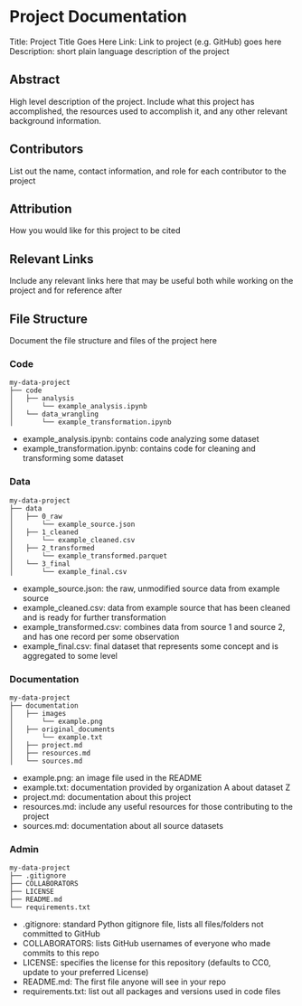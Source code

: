 # Project Documentation

Title: Project Title Goes Here
Link: Link to project (e.g. GitHub) goes here
Description: short plain language description of the project

## Abstract

High level description of the project. Include what this project has accomplished, the resources used to accomplish it, and any other relevant background information.

## Contributors

List out the name, contact information, and role for each contributor to the project

## Attribution

How you would like for this project to be cited

## Relevant Links

Include any relevant links here that may be useful both while working on the project and for reference after

## File Structure

Document the file structure and files of the project here

### Code

```
my-data-project
├── code
│   ├── analysis
│       └── example_analysis.ipynb
│   └── data_wrangling
│       └── example_transformation.ipynb
```

- example_analysis.ipynb: contains code analyzing some dataset
- example_transformation.ipynb: contains code for cleaning and transforming some dataset

### Data

```
my-data-project
├── data
│   ├── 0_raw
│       └── example_source.json
│   ├── 1_cleaned
│       └── example_cleaned.csv
│   ├── 2_transformed
│       └── example_transformed.parquet
│   └── 3_final
│       └── example_final.csv
```

- example_source.json: the raw, unmodified source data from example source
- example_cleaned.csv: data from example source that has been cleaned and is ready for further transformation
- example_transformed.csv: combines data from source 1 and source 2, and has one record per some observation
- example_final.csv: final dataset that represents some concept and is aggregated to some level

### Documentation

```
my-data-project
├── documentation
│   ├── images
│       └── example.png
│   ├── original_documents
│       └── example.txt
│   ├── project.md
│   ├── resources.md
│   └── sources.md
```

- example.png: an image file used in the README
- example.txt: documentation provided by organization A about dataset Z
- project.md: documentation about this project
- resources.md: include any useful resources for those contributing to the project
- sources.md: documentation about all source datasets

### Admin

```
my-data-project
├── .gitignore
├── COLLABORATORS
├── LICENSE
├── README.md
└── requirements.txt
```

- .gitignore: standard Python gitignore file, lists all files/folders not committed to GitHub
- COLLABORATORS: lists GitHub usernames of everyone who made commits to this repo
- LICENSE: specifies the license for this repository (defaults to CC0, update to your preferred License)
- README.md: The first file anyone will see in your repo
- requirements.txt: list out all packages and versions used in code files 
